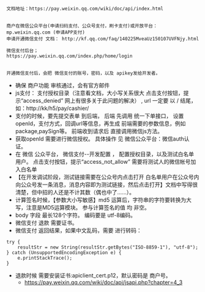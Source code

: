 ```
文档地址：https://pay.weixin.qq.com/wiki/doc/api/index.html


商户在微信公众平台(申请扫码支付、公众号支付，刷卡支付)或开放平台：mp.weixin.qq.com (申请APP支付)
申请开通微信支付 文档： http://kf.qq.com/faq/140225MveaUz150107UVFNjy.html

微信支付后台；
https://pay.weixin.qq.com/index.php/home/login


开通微信支付后，会把 微信支付的账号，密码，以及 apikey发给开发者。
```


* 确保 商户功能 审核通过，会有官方邮件
* js支付： 支付授权目录（注意看文档，大小写关系很大 点击支付按钮，提示“access_denied” 网上有很多关于此问题的解决）  , url 一定要 以  /  结尾，  如：http://kk/h5/pay/cashier/
* 支付的时候，要先提交表单 到后端，  后端 先调用  统一下单接口， 设置openId，支付方式，回调url等信息，再生成 前端需要的参数信息，例如  package,paySign等。  前端收到请求后 直接调用微信js方法。
* 获取openId  需要进行微信授权。  具体操作 见 微信公众平台：微信auth认证。
* 在 微信 公众平台， 微信支付--开发配置  ，  配置授权目录，以及测试白名单用户。
点击支付按钮，提示“access_not_allow” 需要将测试人的微信帐号加入白名单
* 【在开发调试阶段，测试链接需要在公众号内点击打开 白名单用户在公众号内向公众号发一条消息，消息内容即为测试链接，然后点击打开】文档中写得很清楚，但中招的人还是不计其数（偶也中了……）。
* 计算签名时候，【参数大小写敏感】md5 运算后，字符串的字符要转换为大写，注意是MD5运算模块。   参与计算签名的值 均 非空。
* body 字段 最长128个字符。 编码要是 utf-8编码。
* 微信支付 退款 需要证书。
* 微信支付 返回结果，如果中文乱码，需要 进行转码：


```
try {
    resultStr = new String(resultStr.getBytes("ISO-8859-1"), "utf-8");
} catch (UnsupportedEncodingException e) {
    e.printStackTrace();
}
```
* 退款时候  需要安装证书:apiclient_cert.p12，默认密码是 商户号。
    * https://pay.weixin.qq.com/wiki/doc/api/jsapi.php?chapter=4_3

```
